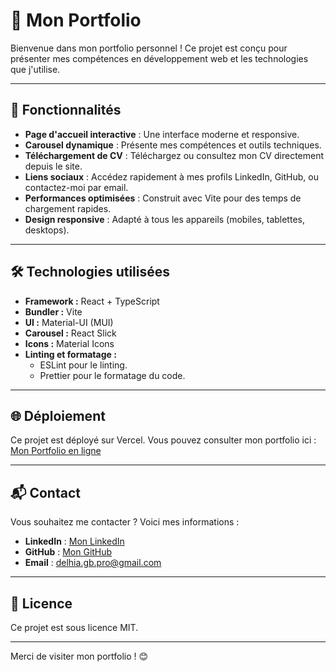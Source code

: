 # 🌟 Mon Portfolio

Bienvenue dans mon portfolio personnel ! Ce projet est conçu pour présenter mes compétences en développement web et les technologies que j'utilise.

---

## 🚀 Fonctionnalités

- **Page d'accueil interactive** : Une interface moderne et responsive.
- **Carousel dynamique** : Présente mes compétences et outils techniques.
- **Téléchargement de CV** : Téléchargez ou consultez mon CV directement depuis le site.
- **Liens sociaux** : Accédez rapidement à mes profils LinkedIn, GitHub, ou contactez-moi par email.
- **Performances optimisées** : Construit avec Vite pour des temps de chargement rapides.
- **Design responsive** : Adapté à tous les appareils (mobiles, tablettes, desktops).

---

## 🛠️ Technologies utilisées

- **Framework :** React + TypeScript
- **Bundler :** Vite
- **UI :** Material-UI (MUI)
- **Carousel :** React Slick
- **Icons :** Material Icons
- **Linting et formatage :**
  - ESLint pour le linting.
  - Prettier pour le formatage du code.

---

## 🌐 Déploiement

Ce projet est déployé sur Vercel. Vous pouvez consulter mon portfolio ici : [Mon Portfolio en ligne](delhiagbelidji.vercel.app/)

---

## 📬 Contact

Vous souhaitez me contacter ? Voici mes informations :

- **LinkedIn** : [Mon LinkedIn](https://www.linkedin.com/in/delhia-gbelidji/)
- **GitHub** : [Mon GitHub](https://github.com/DelhiaGbelidji)
- **Email** : [delhia.gb.pro@gmail.com](mailto:delhia.gb.pro@gmail.com)

---

## 📜 Licence

Ce projet est sous licence MIT.

---

Merci de visiter mon portfolio ! 😊
